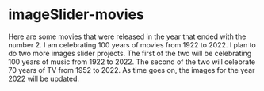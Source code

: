 # imageSlider-movies

Here are some movies that were released in the year that ended with the number 2. I am celebrating 100 years of movies from 1922 to 2022. I plan to do two more images slider projects. The first of the two will be celebrating 100 years of music from 1922 to 2022. The second of the two will celebrate 70 years of TV from 1952 to 2022. As time goes on, the images for the year 2022 will be updated.
